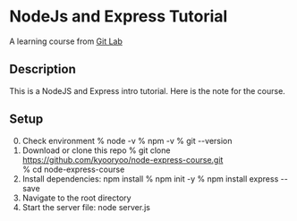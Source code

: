 # NodeJs and Express Tutorial
A learning course from [Git Lab](https://lab.github.com/everydeveloper/introduction-to-node-with-express)

## Description
This is a NodeJS and Express intro tutorial.
Here is the note for the course.

## Setup
0. Check environment
% node -v
% npm -v
% git --version
1. Download or clone this repo
% git clone https://github.com/kyooryoo/node-express-course.git      
% cd node-express-course
2. Install dependencies: npm install
% npm init -y
% npm install express --save
3. Navigate to the root directory
4. Start the server file: node server.js

